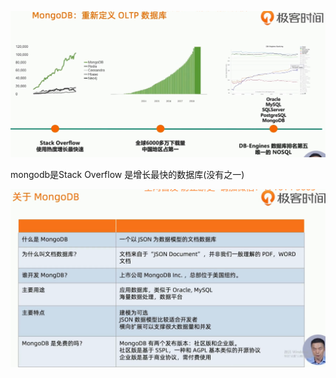 ![1646634249820](README/1646634249820.png)

mongodb是Stack Overflow 是增长最快的数据库(没有之一)

![1646634301193](README/1646634301193.png)